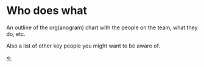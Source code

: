 # Who does what

An outline of the org(anogram) chart with the people on the team, what they do, etc.

Also a list of other key people you might want to be aware of.

[←](readme.md)